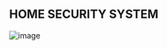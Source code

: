 ## HOME SECURITY SYSTEM
![image](https://user-images.githubusercontent.com/58844165/166666989-ce25f1f2-51fe-478a-9cea-af08c27f3b38.png)

